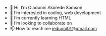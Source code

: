 - 👋 Hi, I’m Oladunni Akorede Samson
- 👀 I’m interested in coding, web development 
- 🌱 I’m currently learning HTML
- 💞️ I’m looking to collaborate on 
- 📫 How to reach me jedunni01@gmail.com

<!---
Hakooh13/Hakooh13 is a ✨ special ✨ repository because its `README.md` (this file) appears on your GitHub profile.
You can click the Preview link to take a look at your changes.
--->
